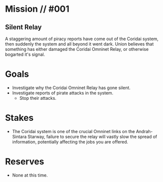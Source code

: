 # Mission // #001
## Silent Relay

A staggering amount of piracy reports have come out of the Coridai system, then suddenly the system and all beyond it went dark. Union believes that something has either damaged the Coridai Omninet Relay, or otherwise bogarted it's signal.

# Goals
- Investigate why the Coridai Omninet Relay has gone silent.
- Investigate reports of pirate attacks in the system.
  - Stop their attacks.

# Stakes
- The Coridai system is one of the crucial Omninet links on the Andrah-Sintara Starway, failure to secure the relay will vastly slow the spread of information, potentially affecting the jobs you are offered.

# Reserves
- None at this time.